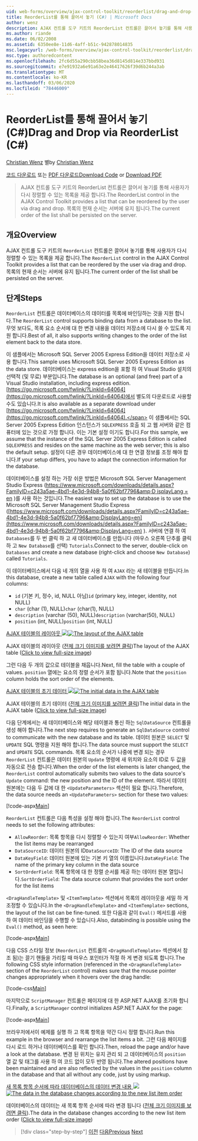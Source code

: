 ```yaml
---
uid: web-forms/overview/ajax-control-toolkit/reorderlist/drag-and-drop-via-reorderlist-cs
title: ReorderList를 통해 끌어서 놓기 (C#) | Microsoft Docs
author: wenz
description: AJAX 컨트롤 도구 키트의 ReorderList 컨트롤은 끌어서 놓기를 통해 사용자가 다시 정렬할 수 있는 목록을 제공 합니다. 목록의 현재 순서는 ...
ms.author: riande
ms.date: 06/02/2008
ms.assetid: 6350ee8e-11d6-4aff-b51c-942878014835
msc.legacyurl: /web-forms/overview/ajax-control-toolkit/reorderlist/drag-and-drop-via-reorderlist-cs
msc.type: authoredcontent
ms.openlocfilehash: 2fc6d55a290cbb58bea36d8145d814e337bbd931
ms.sourcegitcommit: e7e91932a6e91a63e2e46417626f39d6b244a3ab
ms.translationtype: MT
ms.contentlocale: ko-KR
ms.lasthandoff: 03/06/2020
ms.locfileid: "78446009"
---
```

# <a name="drag-and-drop-via-reorderlist-c"></a><span data-ttu-id="ea730-104">ReorderList를 통해 끌어서 놓기(C#)</span><span class="sxs-lookup"><span data-stu-id="ea730-104">Drag and Drop via ReorderList (C#)</span></span>

<span data-ttu-id="ea730-105">[Christian Wenz](https://github.com/wenz) 별</span><span class="sxs-lookup"><span data-stu-id="ea730-105">by [Christian Wenz](https://github.com/wenz)</span></span>

<span data-ttu-id="ea730-106">[코드 다운로드](https://download.microsoft.com/download/9/3/f/93f8daea-bebd-4821-833b-95205389c7d0/ReorderList5.cs.zip) 또는 [PDF 다운로드](https://download.microsoft.com/download/2/d/c/2dc10e34-6983-41d4-9c08-f78f5387d32b/reorderlist5CS.pdf)</span><span class="sxs-lookup"><span data-stu-id="ea730-106">[Download Code](https://download.microsoft.com/download/9/3/f/93f8daea-bebd-4821-833b-95205389c7d0/ReorderList5.cs.zip) or [Download PDF](https://download.microsoft.com/download/2/d/c/2dc10e34-6983-41d4-9c08-f78f5387d32b/reorderlist5CS.pdf)</span></span>

> <span data-ttu-id="ea730-107">AJAX 컨트롤 도구 키트의 ReorderList 컨트롤은 끌어서 놓기를 통해 사용자가 다시 정렬할 수 있는 목록을 제공 합니다.</span><span class="sxs-lookup"><span data-stu-id="ea730-107">The ReorderList control in the AJAX Control Toolkit provides a list that can be reordered by the user via drag and drop.</span></span> <span data-ttu-id="ea730-108">목록의 현재 순서는 서버에 유지 됩니다.</span><span class="sxs-lookup"><span data-stu-id="ea730-108">The current order of the list shall be persisted on the server.</span></span>

## <a name="overview"></a><span data-ttu-id="ea730-109">개요</span><span class="sxs-lookup"><span data-stu-id="ea730-109">Overview</span></span>

<span data-ttu-id="ea730-110">AJAX 컨트롤 도구 키트의 `ReorderList` 컨트롤은 끌어서 놓기를 통해 사용자가 다시 정렬할 수 있는 목록을 제공 합니다.</span><span class="sxs-lookup"><span data-stu-id="ea730-110">The `ReorderList` control in the AJAX Control Toolkit provides a list that can be reordered by the user via drag and drop.</span></span> <span data-ttu-id="ea730-111">목록의 현재 순서는 서버에 유지 됩니다.</span><span class="sxs-lookup"><span data-stu-id="ea730-111">The current order of the list shall be persisted on the server.</span></span>

## <a name="steps"></a><span data-ttu-id="ea730-112">단계</span><span class="sxs-lookup"><span data-stu-id="ea730-112">Steps</span></span>

<span data-ttu-id="ea730-113">`ReorderList` 컨트롤은 데이터베이스의 데이터를 목록에 바인딩하는 것을 지원 합니다.</span><span class="sxs-lookup"><span data-stu-id="ea730-113">The `ReorderList` control supports binding data from a database to the list.</span></span> <span data-ttu-id="ea730-114">무엇 보다도, 목록 요소 순서에 대 한 변경 내용을 데이터 저장소에 다시 쓸 수 있도록 지원 합니다.</span><span class="sxs-lookup"><span data-stu-id="ea730-114">Best of all, it also supports writing changes to the order of the list element back to the data store.</span></span>

<span data-ttu-id="ea730-115">이 샘플에서는 Microsoft SQL Server 2005 Express Edition을 데이터 저장소로 사용 합니다.</span><span class="sxs-lookup"><span data-stu-id="ea730-115">This sample uses Microsoft SQL Server 2005 Express Edition as the data store.</span></span> <span data-ttu-id="ea730-116">데이터베이스는 express edition을 포함 하 여 Visual Studio 설치의 선택적 (및 무료) 부분입니다.</span><span class="sxs-lookup"><span data-stu-id="ea730-116">The database is an optional (and free) part of a Visual Studio installation, including express edition.</span></span> <span data-ttu-id="ea730-117">[https://go.microsoft.com/fwlink/?LinkId=64064](https://go.microsoft.com/fwlink/?LinkId=64064)에서 별도의 다운로드로 사용할 수도 있습니다.</span><span class="sxs-lookup"><span data-stu-id="ea730-117">It is also available as a separate download under [https://go.microsoft.com/fwlink/?LinkId=64064](https://go.microsoft.com/fwlink/?LinkId=64064).</span></span> <span data-ttu-id="ea730-118">이 샘플에서는 SQL Server 2005 Express Edition 인스턴스가 `SQLEXPRESS` 호출 되 고 웹 서버와 같은 컴퓨터에 있는 것으로 가정 합니다. 이는 기본 설정 이기도 합니다.</span><span class="sxs-lookup"><span data-stu-id="ea730-118">For this sample, we assume that the instance of the SQL Server 2005 Express Edition is called `SQLEXPRESS` and resides on the same machine as the web server; this is also the default setup.</span></span> <span data-ttu-id="ea730-119">설정이 다른 경우 데이터베이스에 대 한 연결 정보를 조정 해야 합니다.</span><span class="sxs-lookup"><span data-stu-id="ea730-119">If your setup differs, you have to adapt the connection information for the database.</span></span>

<span data-ttu-id="ea730-120">데이터베이스를 설정 하는 가장 쉬운 방법은 Microsoft SQL Server Management Studio Express ([https://www.microsoft.com/downloads/details.aspx?FamilyID=c243a5ae-4bd1-4e3d-94b8-5a0f62bf7796&amp;D isplayLang = en](https://www.microsoft.com/downloads/details.aspx?FamilyID=c243a5ae-4bd1-4e3d-94b8-5a0f62bf7796&amp;DisplayLang=en) )를 사용 하는 것입니다.</span><span class="sxs-lookup"><span data-stu-id="ea730-120">The easiest way to set up the database is to use the Microsoft SQL Server Management Studio Express ([https://www.microsoft.com/downloads/details.aspx?FamilyID=c243a5ae-4bd1-4e3d-94b8-5a0f62bf7796&amp;DisplayLang=en](https://www.microsoft.com/downloads/details.aspx?FamilyID=c243a5ae-4bd1-4e3d-94b8-5a0f62bf7796&amp;DisplayLang=en) ).</span></span> <span data-ttu-id="ea730-121">서버에 연결 하 여 `Databases`를 두 번 클릭 하 고 새 데이터베이스를 만듭니다 (마우스 오른쪽 단추를 클릭 하 고 `New Database`를 선택) `Tutorials`.</span><span class="sxs-lookup"><span data-stu-id="ea730-121">Connect to the server, double-click on `Databases` and create a new database (right-click and choose `New Database`) called `Tutorials`.</span></span>

<span data-ttu-id="ea730-122">이 데이터베이스에서 다음 네 개의 열을 사용 하 여 `AJAX` 라는 새 테이블을 만듭니다.</span><span class="sxs-lookup"><span data-stu-id="ea730-122">In this database, create a new table called `AJAX` with the following four columns:</span></span>

- <span data-ttu-id="ea730-123">`id` (기본 키, 정수, id, NULL 아님)</span><span class="sxs-lookup"><span data-stu-id="ea730-123">`id` (primary key, integer, identity, not NULL)</span></span>
- <span data-ttu-id="ea730-124">`char` (char (1), NULL)</span><span class="sxs-lookup"><span data-stu-id="ea730-124">`char` (char(1), NULL)</span></span>
- <span data-ttu-id="ea730-125">`description` (varchar (50), NULL)</span><span class="sxs-lookup"><span data-stu-id="ea730-125">`description` (varchar(50), NULL)</span></span>
- <span data-ttu-id="ea730-126">`position` (int, NULL)</span><span class="sxs-lookup"><span data-stu-id="ea730-126">`position` (int, NULL)</span></span>

<span data-ttu-id="ea730-127">[AJAX 테이블의 레이아웃 ![](drag-and-drop-via-reorderlist-cs/_static/image2.png)](drag-and-drop-via-reorderlist-cs/_static/image1.png)</span><span class="sxs-lookup"><span data-stu-id="ea730-127">[![The layout of the AJAX table](drag-and-drop-via-reorderlist-cs/_static/image2.png)](drag-and-drop-via-reorderlist-cs/_static/image1.png)</span></span>

<span data-ttu-id="ea730-128">AJAX 테이블의 레이아웃 ([전체 크기 이미지를 보려면 클릭](drag-and-drop-via-reorderlist-cs/_static/image3.png))</span><span class="sxs-lookup"><span data-stu-id="ea730-128">The layout of the AJAX table ([Click to view full-size image](drag-and-drop-via-reorderlist-cs/_static/image3.png))</span></span>

<span data-ttu-id="ea730-129">그런 다음 두 개의 값으로 테이블을 채웁니다.</span><span class="sxs-lookup"><span data-stu-id="ea730-129">Next, fill the table with a couple of values.</span></span> <span data-ttu-id="ea730-130">`position` 열에는 요소의 정렬 순서가 포함 됩니다.</span><span class="sxs-lookup"><span data-stu-id="ea730-130">Note that the `position` column holds the sort order of the elements.</span></span>

<span data-ttu-id="ea730-131">[AJAX 테이블의 초기 데이터 ![](drag-and-drop-via-reorderlist-cs/_static/image5.png)](drag-and-drop-via-reorderlist-cs/_static/image4.png)</span><span class="sxs-lookup"><span data-stu-id="ea730-131">[![The initial data in the AJAX table](drag-and-drop-via-reorderlist-cs/_static/image5.png)](drag-and-drop-via-reorderlist-cs/_static/image4.png)</span></span>

<span data-ttu-id="ea730-132">AJAX 테이블의 초기 데이터 ([전체 크기 이미지를 보려면 클릭](drag-and-drop-via-reorderlist-cs/_static/image6.png))</span><span class="sxs-lookup"><span data-stu-id="ea730-132">The initial data in the AJAX table ([Click to view full-size image](drag-and-drop-via-reorderlist-cs/_static/image6.png))</span></span>

<span data-ttu-id="ea730-133">다음 단계에서는 새 데이터베이스와 해당 테이블과 통신 하는 `SqlDataSource` 컨트롤을 생성 해야 합니다.</span><span class="sxs-lookup"><span data-stu-id="ea730-133">The next step requires to generate an `SqlDataSource` control to communicate with the new database and its table.</span></span> <span data-ttu-id="ea730-134">데이터 원본은 `SELECT` 및 `UPDATE` SQL 명령을 지원 해야 합니다.</span><span class="sxs-lookup"><span data-stu-id="ea730-134">The data source must support the `SELECT` and `UPDATE` SQL commands.</span></span> <span data-ttu-id="ea730-135">목록 요소의 순서가 나중에 변경 되는 경우 `ReorderList` 컨트롤은 데이터 원본의 `Update` 명령에 새 위치와 요소의 ID로 두 값을 자동으로 전송 합니다.</span><span class="sxs-lookup"><span data-stu-id="ea730-135">When the order of the list elements is later changed, the `ReorderList` control automatically submits two values to the data source's `Update` command: the new position and the ID of the element.</span></span> <span data-ttu-id="ea730-136">따라서 데이터 원본에는 다음 두 값에 대 한 `<UpdateParameters>` 섹션이 필요 합니다.</span><span class="sxs-lookup"><span data-stu-id="ea730-136">Therefore, the data source needs an `<UpdateParameters>` section for these two values:</span></span>

[!code-aspx[Main](drag-and-drop-via-reorderlist-cs/samples/sample1.aspx)]

<span data-ttu-id="ea730-137">`ReorderList` 컨트롤은 다음 특성을 설정 해야 합니다.</span><span class="sxs-lookup"><span data-stu-id="ea730-137">The `ReorderList` control needs to set the following attributes:</span></span>

- <span data-ttu-id="ea730-138">`AllowReorder`: 목록 항목을 다시 정렬할 수 있는지 여부</span><span class="sxs-lookup"><span data-stu-id="ea730-138">`AllowReorder`: Whether the list items may be rearranged</span></span>
- <span data-ttu-id="ea730-139">`DataSourceID`: 데이터 원본의 ID</span><span class="sxs-lookup"><span data-stu-id="ea730-139">`DataSourceID`: The ID of the data source</span></span>
- <span data-ttu-id="ea730-140">`DataKeyField`: 데이터 원본에 있는 기본 키 열의 이름입니다.</span><span class="sxs-lookup"><span data-stu-id="ea730-140">`DataKeyField`: The name of the primary key column in the data source</span></span>
- <span data-ttu-id="ea730-141">`SortOrderField`: 목록 항목에 대 한 정렬 순서를 제공 하는 데이터 원본 열입니다.</span><span class="sxs-lookup"><span data-stu-id="ea730-141">`SortOrderField`: The data source column that provides the sort order for the list items</span></span>

<span data-ttu-id="ea730-142">`<DragHandleTemplate>` 및 `<ItemTemplate>` 섹션에서 목록의 레이아웃을 세밀 하 게 조정할 수 있습니다.</span><span class="sxs-lookup"><span data-stu-id="ea730-142">In the `<DragHandleTemplate>` and `<ItemTemplate>` sections, the layout of the list can be fine-tuned.</span></span> <span data-ttu-id="ea730-143">또한 다음과 같이 `Eval()` 메서드를 사용 하 여 데이터 바인딩을 수행할 수 있습니다.</span><span class="sxs-lookup"><span data-stu-id="ea730-143">Also, databinding is possible using the `Eval()` method, as seen here:</span></span>

[!code-aspx[Main](drag-and-drop-via-reorderlist-cs/samples/sample2.aspx)]

<span data-ttu-id="ea730-144">다음 CSS 스타일 정보 (`ReorderList` 컨트롤의 `<DragHandleTemplate>` 섹션에서 참조 됨)는 끌기 핸들을 가리킬 때 마우스 포인터가 적절 하 게 변경 되도록 합니다.</span><span class="sxs-lookup"><span data-stu-id="ea730-144">The following CSS style information (referenced in the `<DragHandleTemplate>` section of the `ReorderList` control) makes sure that the mouse pointer changes appropriately when it hovers over the drag handle:</span></span>

[!code-css[Main](drag-and-drop-via-reorderlist-cs/samples/sample3.css)]

<span data-ttu-id="ea730-145">마지막으로 `ScriptManager` 컨트롤은 페이지에 대 한 ASP.NET AJAX를 초기화 합니다.</span><span class="sxs-lookup"><span data-stu-id="ea730-145">Finally, a `ScriptManager` control initializes ASP.NET AJAX for the page:</span></span>

[!code-aspx[Main](drag-and-drop-via-reorderlist-cs/samples/sample4.aspx)]

<span data-ttu-id="ea730-146">브라우저에서이 예제를 실행 하 고 목록 항목을 약간 다시 정렬 합니다.</span><span class="sxs-lookup"><span data-stu-id="ea730-146">Run this example in the browser and rearrange the list items a bit.</span></span> <span data-ttu-id="ea730-147">그런 다음 페이지를 다시 로드 하거나 데이터베이스를 확인 합니다.</span><span class="sxs-lookup"><span data-stu-id="ea730-147">Then, reload the page and/or have a look at the database.</span></span> <span data-ttu-id="ea730-148">변경 된 위치는 유지 관리 되 고 데이터베이스의 `position` 열 값 및 태그를 사용 하 여 코드 없이 모두 반영 됩니다.</span><span class="sxs-lookup"><span data-stu-id="ea730-148">The altered positions have been maintained and are also reflected by the values in the `position` column in the database and that all without any code, just by using markup.</span></span>

<span data-ttu-id="ea730-149">[새 목록 항목 순서에 따라 데이터베이스의 데이터 변경 내용 ![](drag-and-drop-via-reorderlist-cs/_static/image8.png)](drag-and-drop-via-reorderlist-cs/_static/image7.png)</span><span class="sxs-lookup"><span data-stu-id="ea730-149">[![The data in the database changes according to the new list item order](drag-and-drop-via-reorderlist-cs/_static/image8.png)](drag-and-drop-via-reorderlist-cs/_static/image7.png)</span></span>

<span data-ttu-id="ea730-150">데이터베이스의 데이터는 새 목록 항목 순서에 따라 변경 됩니다 ([전체 크기 이미지를 보려면 클릭](drag-and-drop-via-reorderlist-cs/_static/image9.png)).</span><span class="sxs-lookup"><span data-stu-id="ea730-150">The data in the database changes according to the new list item order ([Click to view full-size image](drag-and-drop-via-reorderlist-cs/_static/image9.png))</span></span>

> [!div class="step-by-step"]
> <span data-ttu-id="ea730-151">[이전](using-postbacks-with-reorderlist-cs.md)
> [다음](using-postbacks-with-reorderlist-vb.md)</span><span class="sxs-lookup"><span data-stu-id="ea730-151">[Previous](using-postbacks-with-reorderlist-cs.md)
[Next](using-postbacks-with-reorderlist-vb.md)</span></span>

